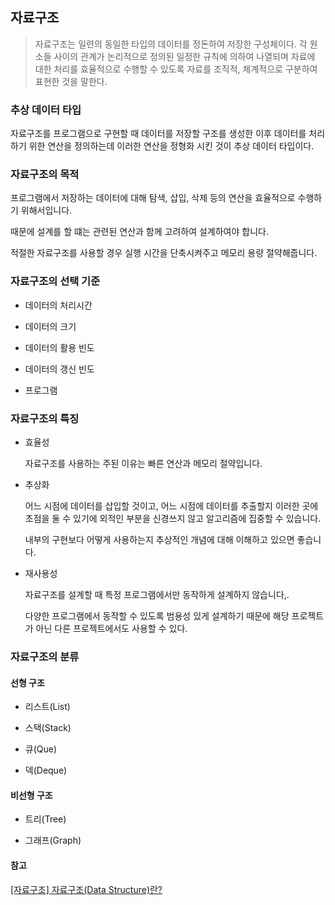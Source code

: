 ## 자료구조

> 자료구조는 일련의 동일한 타입의 데이터를 정돈하여 저장한 구성체이다. 각 원소들 사이의 관계가 논리적으로 정의된 일정한 규칙에 의하여 나열되며 자료에 대한 처리를 효율적으로 수행할 수 있도록 자료를 조직적, 체계적으로 구분하여 표현한 것을 말한다.

### 추상 데이터 타입

자료구조를 프로그램으로 구현할 때 데이터를 저장할 구조를 생성한 이후 데이터를 처리하기 위한 연산을 정의하는데 이러한 연산을 정형화 시킨 것이 추상 데이터 타입이다.

### 자료구조의 목적

프로그램에서 저장하는 데이터에 대해 탐색, 삽입, 삭제 등의 연산을 효율적으로 수행하기 위해서입니다.

때문에 설계를 할 떄는 관련된 연산과 함께 고려하여 설계하여야 합니다.

적절한 자료구조를 사용할 경우 실행 시간을 단축시켜주고 메모리 용량 절약해줍니다.

### 자료구조의 선택 기준

-   데이터의 처리시간

-   데이터의 크기

-   데이터의 활용 빈도

-   데이터의 갱신 빈도

-   프로그램

### 자료구조의 특징

-   효율성

    자료구조를 사용하는 주된 이유는 빠른 연산과 메모리 절약입니다.

-   추상화

    어느 시점에 데이터를 삽입할 것이고, 어느 시점에 데이터를 추출할지 이러한 곳에 초점을 둘 수 있기에 외적인 부분을 신경쓰지 않고 알고리즘에 집중할 수 있습니다.

    내부의 구현보다 어떻게 사용하는지 추상적인 개념에 대해 이해하고 있으면 좋습니다.

-   재사용성

    자료구조를 설계할 때 특정 프로그램에서만 동작하게 설계하지 않습니다,.

    다양한 프로그램에서 동작할 수 있도록 범용성 있게 설계하기 때문에 해당 프로젝트가 아닌 다른 프로젝트에서도 사용할 수 있다.

### 자료구조의 분류

#### 선형 구조

-   리스트(List)

-   스택(Stack)

-   큐(Que)

-   덱(Deque)

#### 비선형 구조

-   트리(Tree)

-   그래프(Graph)

#### 참고

[[자료구조] 자료구조(Data Structure)란?](https://toward-the-future.tistory.com/entry/%EC%9E%90%EB%A3%8C%EA%B5%AC%EC%A1%B0-%EC%9E%90%EB%A3%8C%EA%B5%AC%EC%A1%B0Data-Structure%EB%9E%80)
